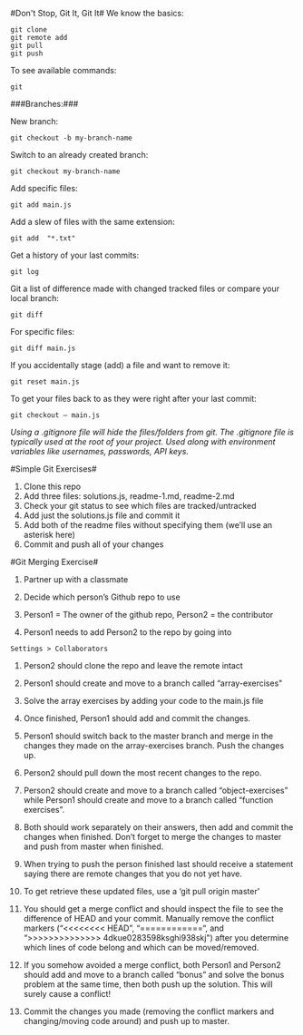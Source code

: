 #Don't Stop, Git It, Git It#
We know the basics:
```
git clone
git remote add
git pull
git push
```

To see available commands:
```
git
```

###Branches:###

New branch:
```
git checkout -b my-branch-name
```

Switch to an already created branch:
```
git checkout my-branch-name
```

Add specific files:
```
git add main.js
```

Add a slew of files with the same extension:
```
git add  "*.txt"
```
Get a history of your last commits:
```
git log
```

Git a list of difference made with changed tracked files or compare your local branch:
```
git diff
```

For specific files:
```
git diff main.js
```

If you accidentally stage (add) a file and want to remove it:
```
git reset main.js
```

To get your files back to as they were right after your last commit:
```
git checkout — main.js
```


*Using a .gitignore file will hide the files/folders from git. The .gitignore file is typically used at the root of your project. Used along with environment variables like usernames, passwords, API keys.*


#Simple Git Exercises#
1. Clone this repo
1. Add three files: solutions.js, readme-1.md, readme-2.md
1. Check your git status to see which files are tracked/untracked
1. Add just the solutions.js file and commit it
1. Add both of the readme files without specifying them (we’ll use an asterisk here)
1. Commit and push all of your changes


#Git Merging Exercise#

1. Partner up with a classmate

1. Decide which person’s Github repo to use

1. Person1 = The owner of the github repo, Person2 = the contributor

1. Person1 needs to add Person2 to the repo by going into
```
Settings > Collaborators
```

1. Person2 should clone the repo and leave the remote intact

1. Person1 should create and move to a branch called “array-exercises"

1. Solve the array exercises by adding your code to the main.js file

1. Once finished, Person1 should add and commit the changes.

1. Person1 should switch back to the master branch and merge in the changes they made on the array-exercises branch. Push the changes up.

1. Person2 should pull down the most recent changes to the repo.

1. Person2 should create and move to a branch called “object-exercises” while Person1 should create and move to a branch called “function exercises”.

1. Both should work separately on their answers, then add and commit the changes when finished. Don’t forget to merge the changes to master and push from master when finished.

1. When trying to push the person finished last should receive a statement saying there are remote changes that you do not yet have.

1. To get retrieve these updated files, use a ‘git pull origin master'

1. You should get a merge conflict and should inspect the file to see the difference of HEAD and your commit. Manually remove the conflict markers (“<<<<<<<< HEAD”, “============“, and “>>>>>>>>>>>>>> 4dkue0283598ksghi938skj") after you determine which lines of code belong and which can be moved/removed.

1. If you somehow avoided a merge conflict, both Person1 and Person2 should add and move to a branch called “bonus” and solve the bonus problem at the same time, then both push up the solution. This will surely cause a conflict!

1. Commit the changes you made (removing the conflict markers and changing/moving code around) and push up to master.
